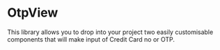 # OtpView
This library allows you to drop into your project two easily customisable components that will make input of Credit Card no or OTP.
